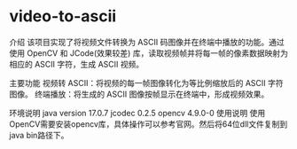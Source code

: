 # video-to-ascii
介绍
该项目实现了将视频文件转换为 ASCII 码图像并在终端中播放的功能。通过使用 OpenCV 和 JCode(效果较差) 库，读取视频帧并将每一帧的像素数据映射为相应的 ASCII 字符，生成 ASCII 视频。

主要功能
视频转 ASCII：将视频的每一帧图像转化为等比例缩放后的 ASCII 字符图像。 
终端播放：将生成的 ASCII 图像按帧显示在终端中，形成视频效果。

环境说明
java version 17.0.7
jcodec 0.2.5
opencv 4.9.0-0
使用说明
使用OpenCV需要安装opencv库，具体操作可以参考官网。然后将64位dll文件复制到java bin路径下。
